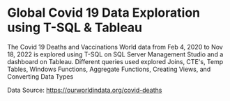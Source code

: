 # Global Covid 19 Data Exploration using T-SQL & Tableau

The Covid 19 Deaths and Vaccinations World data from Feb 4, 2020 to Nov 18, 2022 is explored using T-SQL on SQL Server Management Studio and a dashboard on Tableau. Different queries used explored Joins, CTE's, Temp Tables, Windows Functions, Aggregate Functions, Creating Views, and Converting Data Types

Data Source: https://ourworldindata.org/covid-deaths
